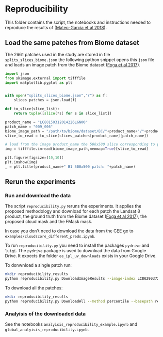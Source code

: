 # Reproducibility

This folder contains the script, the notebooks and instructions needed to reproduce the results of ([Mateo-Garcia et al 2018](http://dx.doi.org/10.3390/rs10071079)).

## Load the same patches from Biome dataset

The 2661 patches used in the study are stored in file `splits_slices_biome.json` the following python snippet opens this `json` file and loads an image patch from the Biome dataset ([Foga et al 2017](http://doi.org/10.5066/F7251GDH)).

```python
import json
from skimage.external import tifffile
import matplotlib.pyplot as plt


with open("splits_slices_biome.json","r") as f:
    slices_patches = json.load(f)

def to_slice(slice_list):
    return tuple([slice(*s) for s in slice_list])

product_name = "LC80150312014226LGN00"
patch_name = "009_006"
biome_image_path = "/path/to/biome/dataset/BC/"+product_name+"/"+product_name+"_B1.TIF"
slice_to_read = to_slice(slices_patches[product_name][patch_name])

# load from the image product_name the 500x500 slice corresponding to patch 009_006 
img = tifffile.imread(biome_image_path,memmap=True)[slice_to_read]

plt.figure(figsize=(10,10))
plt.imshow(img)
_ = plt.title(product_name+" B1 500x500 patch: "+patch_name)
``` 

## Rerun the experiments

### Run and download the data

The script `reproducibility.py` reruns the experiments. It applies the proposed methodology and download for each patch the Landsat 8 product, the ground truth from the Biome dataset ([Foga et al 2017](http://doi.org/10.5066/F7251GDH)), the proposed cloud mask and the FMask mask.

In case you don't need to download the data from the GEE go to `examples/cloudscore_different_preds.ipynb`. 

To run `reproducibility.py` you need to install the packages `pydrive` and `luigi`. The `pydrive` package is used to download the data from Google Drive. It expects the folder `ee_ipl_uv_downloads` exists in your Google Drive. 

To donwnload a single patch run:

```bash
mkdir reproducibility_results
python reproducibility.py DownloadImageResults --image-index LC80290372013257LGN00 --split 013_011 --method percentile --basepath reproducibility_results
```

To download all the patches:

```bash
mkdir reproducibility_results
python reproducibility.py DownloadAll --method percentile --basepath reproducibility_results
```

### Analyisis of the downloaded data

See the notebooks `analyisis_reproducibility_example.ipynb` and `global_analyisis_reproducibility.ipynb`.
